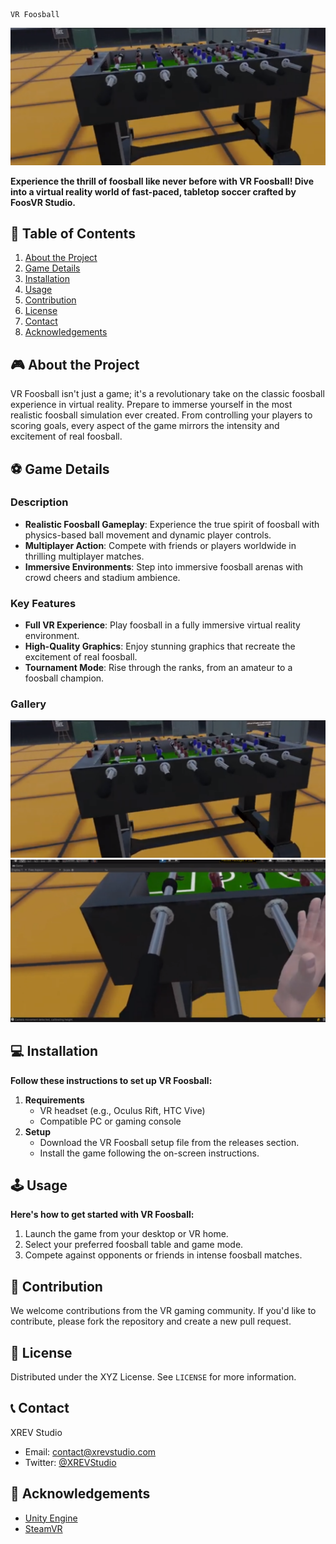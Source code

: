     VR Foosball 
![VR Foosball Banner](images/fossx1.png)

**Experience the thrill of foosball like never before with VR Foosball! Dive into a virtual reality world of fast-paced, tabletop soccer crafted by FoosVR Studio.**

## 📌 Table of Contents

1. [About the Project](#about-the-project)
2. [Game Details](#game-details)
3. [Installation](#installation)
4. [Usage](#usage)
5. [Contribution](#contribution)
6. [License](#license)
7. [Contact](#contact)
8. [Acknowledgements](#acknowledgements)

## 🎮 About the Project

VR Foosball isn't just a game; it's a revolutionary take on the classic foosball experience in virtual reality. Prepare to immerse yourself in the most realistic foosball simulation ever created. From controlling your players to scoring goals, every aspect of the game mirrors the intensity and excitement of real foosball.

## ⚽ Game Details

### Description

- **Realistic Foosball Gameplay**: Experience the true spirit of foosball with physics-based ball movement and dynamic player controls.
- **Multiplayer Action**: Compete with friends or players worldwide in thrilling multiplayer matches.
- **Immersive Environments**: Step into immersive foosball arenas with crowd cheers and stadium ambience.

### Key Features

- **Full VR Experience**: Play foosball in a fully immersive virtual reality environment.
- **High-Quality Graphics**: Enjoy stunning graphics that recreate the excitement of real foosball.
- **Tournament Mode**: Rise through the ranks, from an amateur to a foosball champion.

### Gallery

![VR Foosball Gameplay 1](images/fossx2.png)
![VR Foosball Gameplay 2](images/foss3.png)

## 💻 Installation

**Follow these instructions to set up VR Foosball:**

1. **Requirements**
   - VR headset (e.g., Oculus Rift, HTC Vive)
   - Compatible PC or gaming console
2. **Setup**
   - Download the VR Foosball setup file from the releases section.
   - Install the game following the on-screen instructions.

## 🕹️ Usage

**Here's how to get started with VR Foosball:**

1. Launch the game from your desktop or VR home.
2. Select your preferred foosball table and game mode.
3. Compete against opponents or friends in intense foosball matches.

## 🤝 Contribution

We welcome contributions from the VR gaming community. If you'd like to contribute, please fork the repository and create a new pull request.

## 📄 License

Distributed under the XYZ License. See `LICENSE` for more information.

## 📞 Contact

XREV Studio
- Email: contact@xrevstudio.com
- Twitter: [@XREVStudio](https://twitter.com/FoosVRStudio)

## 👏 Acknowledgements

- [Unity Engine](https://unity.com/)
- [SteamVR](https://developer.valvesoftware.com/wiki/SteamVR)
